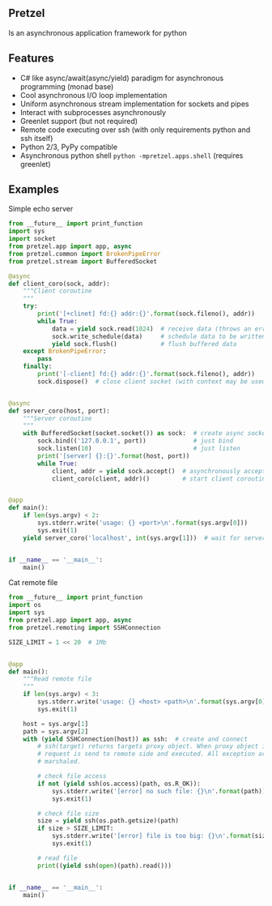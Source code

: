 Pretzel
-------
Is an asynchronous application framework for python

Features
--------
* C# like async/await(async/yield) paradigm for asynchronous programming (monad base)
* Cool asynchronous I/O loop implementation
* Uniform asynchronous stream implementation for sockets and pipes
* Interact with subprocesses asynchronously
* Greenlet support (but not required)
* Remote code executing over ssh (with only requirements python and ssh itself)
* Python 2/3, PyPy compatible
* Asynchronous python shell `python -mpretzel.apps.shell` (requires greenlet)

Examples
--------
Simple echo server

```python
from __future__ import print_function
import sys
import socket
from pretzel.app import app, async
from pretzel.common import BrokenPipeError
from pretzel.stream import BufferedSocket

@async
def client_coro(sock, addr):
    """Client coroutine
    """
    try:
        print('[+clinet] fd:{} addr:{}'.format(sock.fileno(), addr))
        while True:
            data = yield sock.read(1024)  # receive data (throws an error if data is b'')
            sock.write_schedule(data)     # schedule data to be written
            yield sock.flush()            # flush buffered data
    except BrokenPipeError:
        pass
    finally:
        print('[-client] fd:{} addr:{}'.format(sock.fileno(), addr))
        sock.dispose()  # close client socket (with context may be used)


@async
def server_coro(host, port):
    """Server coroutine
    """
    with BufferedSocket(socket.socket()) as sock:  # create async socket
        sock.bind(('127.0.0.1', port))             # just bind
        sock.listen(10)                            # just listen
        print('[server] {}:{}'.format(host, port))
        while True:
            client, addr = yield sock.accept()  # asynchronously accept connection
            client_coro(client, addr)()         # start client coroutine (background)


@app
def main():
    if len(sys.argv) < 2:
        sys.stderr.write('usage: {} <port>\n'.format(sys.argv[0]))
        sys.exit(1)
    yield server_coro('localhost', int(sys.argv[1]))  # wait for server coroutine


if __name__ == '__main__':
    main()
```

Cat remote file
```python
from __future__ import print_function
import os
import sys
from pretzel.app import app, async
from pretzel.remoting import SSHConnection

SIZE_LIMIT = 1 << 20  # 1Mb


@app
def main():
    """Read remote file
    """
    if len(sys.argv) < 3:
        sys.stderr.write('usage: {} <host> <path>\n'.format(sys.argv[0]))
        sys.exit(1)

    host = sys.argv[1]
    path = sys.argv[2]
    with (yield SSHConnection(host)) as ssh:  # create and connect
        # ssh(target) returns targets proxy object. When proxy object is awaited
        # request is send to remote side and executed. All exception are
        # marshaled.

        # check file access
        if not (yield ssh(os.access)(path, os.R_OK)):
            sys.stderr.write('[error] no such file: {}\n'.format(path))
            sys.exit(1)

        # check file size
        size = yield ssh(os.path.getsize)(path)
        if size > SIZE_LIMIT:
            sys.stderr.write('[error] file is too big: {}\n'.format(size))
            sys.exit(1)

        # read file
        print((yield ssh(open)(path).read()))


if __name__ == '__main__':
    main()
```
